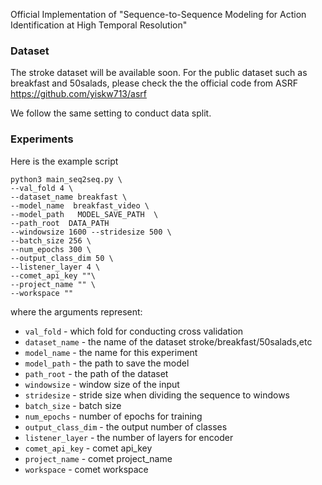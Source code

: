 Official Implementation of "Sequence-to-Sequence Modeling for Action Identification at High Temporal Resolution"




### Dataset
The stroke dataset will be available soon. For the public dataset such as breakfast and 50salads, please check the the official code from ASRF https://github.com/yiskw713/asrf

We follow the same setting to conduct data split.


### Experiments
Here is the example script
```
python3 main_seq2seq.py \
--val_fold 4 \
--dataset_name breakfast \
--model_name  breakfast_video \
--model_path   MODEL_SAVE_PATH  \
--path_root  DATA_PATH 
--windowsize 1600 --stridesize 500 \
--batch_size 256 \
--num_epochs 300 \
--output_class_dim 50 \
--listener_layer 4 \
--comet_api_key ""\
--project_name "" \
--workspace "" 
```




where the arguments represent:
* `val_fold` - which fold for conducting cross validation
* `dataset_name` - the name of the dataset stroke/breakfast/50salads,etc
* `model_name` - the name for this experiment
* `model_path` - the path to save the model
* `path_root` - the path of the dataset
* `windowsize` - window size of the input
* `stridesize` - stride size when dividing the sequence to windows
* `batch_size` - batch size 
* `num_epochs` - number of epochs for training 
* `output_class_dim` - the output number of classes
* `listener_layer` - the number of layers for encoder
* `comet_api_key` - comet api_key
* `project_name` - comet project_name
* `workspace` - comet workspace
